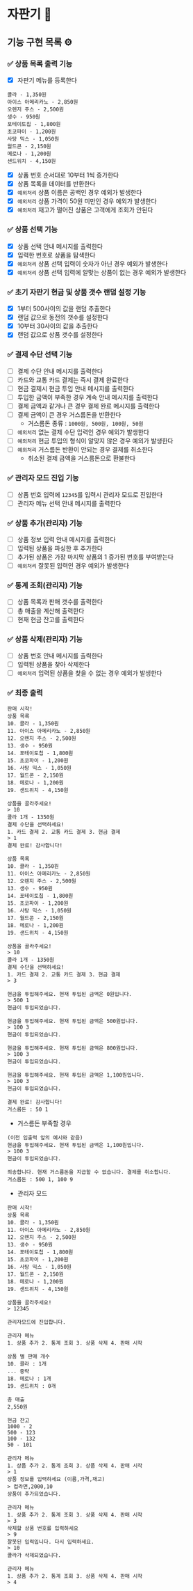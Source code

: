 # 자판기 🧃

## 기능 구현 목록 ⚙️

### ✅ 상품 목록 출력 기능
- [x] 자판기 메뉴를 등록한다
```
콜라 - 1,350원
아이스 아메리카노 - 2,850원
오렌지 주스 - 2,500원
생수 - 950원
포테이토칩 - 1,800원
초코파이 - 1,200원
사탕 믹스 - 1,050원
월드콘 - 2,150원
메로나 - 1,200원
샌드위치 - 4,150원
```
- [x] 상품 번호 순서대로 10부터 1씩 증가한다
- [x] 상품 목록을 데이터를 반환한다
- [x] `예외처리` 상품 이름은 공백인 경우 예외가 발생한다
- [x] `예외처리` 상품 가격이 50원 미만인 경우 예외가 발생한다
- [x] `예외처리` 재고가 떨어진 상품은 고객에게 조회가 안된다

### ✅ 상품 선택 기능
- [x] 상품 선택 안내 메시지를 출력한다
- [x] 입력한 번호로 상품을 탐색한다
- [x] `예외처리` 상품 선택 입력이 숫자가 아닌 경우 예외가 발생한다
- [x] `예외처리` 상품 선택 입력에 알맞는 상품이 없는 경우 예외가 발생한다

### ✅ 초기 자판기 현금 및 상품 갯수 랜덤 설정 기능
- [x] 1부터 500사이의 값을 랜덤 추출한다
- [x] 랜덤 값으로 동전의 갯수를 설정한다
- [x] 10부터 30사이의 값을 추출한다
- [x] 랜덤 값으로 상품 갯수를 설정한다

### ✅ 결제 수단 선택 기능
- [ ] 결제 수단 안내 메시지를 출력한다
- [ ] 카드와 교통 카드 결제는 즉시 결제 완료한다
- [ ] 현금 결제시 현금 투입 안내 메시지를 출력한다
- [ ] 투입한 금액이 부족한 경우 계속 안내 메시지를 출력한다
- [ ] 결제 금액과 같거나 큰 경우 결제 완료 메시지를 출력한다
- [ ] 결제 금액이 큰 경우 거스름돈을 반환한다
    - 거스름돈 종류 : `1000원, 500원, 100원, 50원`
- [ ] `예외처리` 없는 결제 수단 입력인 경우 예외가 발생한다
- [ ] `예외처리` 현금 투입의 형식이 알맞지 않은 경우 예외가 발생한다
- [ ] `예외처리` 거스름돈 반환이 안되는 경우 결제를 취소한다
    - 취소된 결제 금액을 거스름돈으로 환불한다

### ✅ 관리자 모드 진입 기능
- [ ] 상품 번호 입력에 `12345`를 입력시 관리자 모드로 진입한다
- [ ] 관리자 메뉴 선택 안내 메시지를 출력한다

### ✅ 상품 추가(관리자) 기능
- [ ] 상품 정보 입력 안내 메시지를 출력한다
- [ ] 입력된 상품을 파싱한 후 추가한다
- [ ] 추가된 상품은 가장 마지막 상품의 1 증가된 번호를 부여받는다
- [ ] `예외처리` 잘못된 입력인 경우 예외가 발생한다

### ✅ 통계 조회(관리자) 기능
- [ ] 상품 목록과 판매 갯수를 출력한다
- [ ] 총 매출을 계산해 출력한다
- [ ] 현재 현금 잔고를 출력한다

### ✅ 상품 삭제(관리자) 기능
- [ ] 상품 번호 안내 메시지를 출력한다
- [ ] 입력된 상품을 찾아 삭제한다
- [ ] `예외처리` 입력된 상품을 찾을 수 없는 경우 예외가 발생한다

### ✅ 최종 출력
```
판매 시작!
상품 목록
10. 콜라 - 1,350원
11. 아이스 아메리카노 - 2,850원
12. 오렌지 주스 - 2,500원
13. 생수 - 950원
14. 포테이토칩 - 1,800원
15. 초코파이 - 1,200원
16. 사탕 믹스 - 1,050원
17. 월드콘 - 2,150원
18. 메로나 - 1,200원
19. 샌드위치 - 4,150원

상품을 골라주세요!
> 10
콜라 1개 - 1350원
결제 수단을 선택하세요!
1. 카드 결제 2. 교통 카드 결제 3. 현금 결제
> 1
결제 완료! 감사합니다!

상품 목록
10. 콜라 - 1,350원
11. 아이스 아메리카노 - 2,850원
12. 오렌지 주스 - 2,500원
13. 생수 - 950원
14. 포테이토칩 - 1,800원
15. 초코파이 - 1,200원
16. 사탕 믹스 - 1,050원
17. 월드콘 - 2,150원
18. 메로나 - 1,200원
19. 샌드위치 - 4,150원

상품을 골라주세요!
> 10
콜라 1개 - 1350원
결제 수단을 선택하세요!
1. 카드 결제 2. 교통 카드 결제 3. 현금 결제
> 3

현금을 투입해주세요. 현재 투입된 금액은 0원입니다.
> 500 1
현금이 투입되었습니다.

현금을 투입해주세요. 현재 투입된 금액은 500원입니다.
> 100 3
현금이 투입되었습니다.

현금을 투입해주세요. 현재 투입된 금액은 800원입니다.
> 100 3
현금이 투입되었습니다.

현금을 투입해주세요. 현재 투입된 금액은 1,100원입니다.
> 100 3
현금이 투입되었습니다.

결제 완료! 감사합니다!
거스름돈 : 50 1
```

- 거스름돈 부족할 경우
```
(이전 입출력 앞의 예시와 같음)
현금을 투입해주세요. 현재 투입된 금액은 1,100원입니다.
> 100 3
현금이 투입되었습니다.

죄송합니다. 현재 거스름돈을 지급할 수 없습니다. 결제를 취소합니다.
거스름돈 : 500 1, 100 9
```

- 관리자 모드
```
판매 시작!
상품 목록
10. 콜라 - 1,350원
11. 아이스 아메리카노 - 2,850원
12. 오렌지 주스 - 2,500원
13. 생수 - 950원
14. 포테이토칩 - 1,800원
15. 초코파이 - 1,200원
16. 사탕 믹스 - 1,050원
17. 월드콘 - 2,150원
18. 메로나 - 1,200원
19. 샌드위치 - 4,150원

상품을 골라주세요!
> 12345

관리자모드에 진입합니다.

관리자 메뉴
1. 상품 추가 2. 통계 조회 3. 상품 삭제 4. 판매 시작

상품 별 판매 개수
10. 콜라 : 1개
... 중략
18. 메로나 : 1개
19. 샌드위치 : 0개

총 매출
2,550원

현금 잔고
1000 - 2
500 - 123
100 - 132
50 - 101

관리자 메뉴
1. 상품 추가 2. 통계 조회 3. 상품 삭제 4. 판매 시작
> 1
상품 정보를 입력하세요 (이름,가격,재고)
> 컵라면,2000,10
상품이 추가되었습니다.

관리자 메뉴
1. 상품 추가 2. 통계 조회 3. 상품 삭제 4. 판매 시작
> 3
삭제할 상품 번호를 입력하세요
> 9
잘못된 입력입니다. 다시 입력하세요.
> 10
콜라가 삭제되었습니다.

관리자 메뉴
1. 상품 추가 2. 통계 조회 3. 상품 삭제 4. 판매 시작
> 4
```